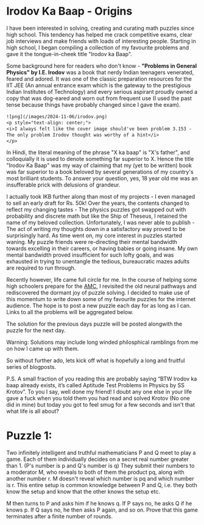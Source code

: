 # Irodov Ka Baap - Origins

I have been interested in solving, creating and curating math puzzles since high school. This tendency has helped me crack competitive exams, clear job interviews and make friends with loads of interesting people. Starting in high school, I began compiling a collection of my favourite problems and gave it the tongue-in-cheek title "Irodov ka Baap".

Some background here for readers who don't know - __"Problems in General Physics" by I.E. Irodov__ was a book that nerdy Indian teenagers venerated, feared and adored. It was one of the classic preparation resources for the IIT JEE (An annual entrance exam which is the gateway to the prestigious Indian Institutes of Technology) and every serious aspirant proudly owned a copy that was dog-eared and worn out from frequent use (I used the past tense because things have probably changed since I gave the exam).

	![png](/images/2024-11-06/irodov.png)
	<p style="text-align: center;">
	<i>I always felt like the cover image should've been problem 3.153 - The only problem Irodov thought was worthy of a hint</i>
	</p>

In Hindi, the literal meaning of the phrase "X ka baap" is "X's father", and colloquially it is used to denote something far superior to X. Hence the title "Irodov Ka Baap" was my way of claiming that my (yet to be written) book was far superior to a book beloved by several generations of my country's most brilliant students. To answer your question, yes, 18 year old me was an insufferable prick with delusions of grandeur. 

I actually took IKB further along than most of my projects - I even managed to sell an early draft for Rs. 50k! Over the years, the contents changed to reflect my changing tastes - The physics puzzles got swapped out with probability and discrete math but like the Ship of Theseus, I retained the name of my beloved collection. Unfortunately, I was never able to publish - The act of writing my thoughts down in a satisfactory way proved to be surprisingly hard. As time went on, my core interest in puzzles started waning. My puzzle friends were re-directing their mental bandwidth towards excelling in their careers, or having babies or going insane. My own mental bandwidth proved insufficient for such lofty goals, and was exhausted in trying to unentangle the tedious, bureaucratic mazes adults are required to run through.

Recently however, life came full circle for me. In the course of helping some high schoolers prepare for the [AMC](https://artofproblemsolving.com/wiki/index.php/AMC_12_Problems_and_Solutions), I revisited the old neural pathways and rediscovered the dormant joy of puzzle solving. I decided to make use of this momentum to write down some of my favourite puzzles for the internet audience. The hope is to post a new puzzle each day for as long as I can. Links to all the problems will be aggregated below. 

The solution for the previous days puzzle will be posted alongwith the puzzle for the next day. 

Warning: Solutions may include long winded philosphical ramblings from me on how I came up with them. 

So without further ado, lets kick off what is hopefully a long and fruitful series of blogposts. 

P.S. A small fraction of you reading this are probably saying “BTW Irodov ka baap already exists, it’s called Aptitude Test Problems in Physics by SS Krotov”. To you I say, well done my friend! I doubt any one else in your life gave a fuck when you told them you had read and solved Krotov (No one did in mine) but today you got to feel smug for a few seconds and isn't that what life is all about?


# Puzzle 1:

Two infinitely intelligent and truthful mathematicians P and Q meet to play a game. Each of them individually decides on a secret real number greater than 1. (P's number is p and Q's number is q) They submit their numbers to a moderator M, who reveals to both of them the product pq, along with another number r. M doesn't reveal which number is pq and which number is r. This entire setup is common knowledge between P and Q, i.e. they both know the setup and know that the other knows the setup etc. 

M then turns to P and asks him if he knows q. If P says no, he asks Q if he knows p. If Q says no, he then asks P again, and so on. Prove that this game terminates after a finite number of rounds. 

